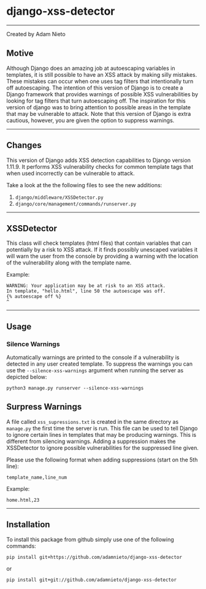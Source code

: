 # django-xss-detector
---
Created by Adam Nieto

## Motive
Although Django does an amazing job at autoescaping variables in templates, it is still possible to have an XSS attack by making silly mistakes. These mistakes can occur when one uses tag filters that intentionally turn off autoescaping. The intention of this version of Django is to create a Django framework that provides warnings of possible XSS vulnerabilities by looking for tag filters that turn autoescaping off. The inspiration for this version of django was to bring attention to possible areas in the template that may be vulnerable to attack. Note that this version of Django is extra cautious, however, you are given the option to suppress warnings.

---

## Changes
This version of Django adds XSS detection capabilities to Django version 1.11.9. It performs XSS vulnerability checks for common template tags that when used incorrectly can be vulnerable to attack.

Take a look at the the following files to see the new additions:

1. `django/middleware/XSSDetector.py`
2. `django/core/management/commands/runserver.py`

---
## XSSDetector
This class will check templates (html files) that contain variables that can potentially by a risk to XSS attack. If it finds possibly unescaped variables it will warn the user from the console by providing a warning with the location of the vulnerability along with the template name.

Example:

```
WARNING: Your application may be at risk to an XSS attack.
In template, "hello.html", line 50 the autoescape was off.
{% autoescape off %}
^
```
---
## Usage
### Silence Warnings
Automatically warnings are printed to the console if a vulnerability is detected in any user created template. To suppress the warnings you can use the `--silence-xss-warnings` argument when running the server as depicted below: 

```
python3 manage.py runserver --silence-xss-warnings
```

## Surpress Warnings
A file called `xss_supressions.txt` is created in the same directory as `manage.py` the first time the server is run. This file can be used to tell Django to ignore certain lines in templates that may be producing warnings. This is different from silencing warnings. Adding a suppression makes the XSSDetector to ignore possible vulnerabilities for the suppressed line given.

Please use the following format when adding suppressions (start on the 5th line):

```
template_name,line_num
```

Example:
```
home.html,23
```
---
## Installation
To install this package from github simply use one of the following commands:
```
pip install git+https://github.com/adamnieto/django-xss-detector
```
or 
```
pip install git+git://github.com/adamnieto/django-xss-detector
```
